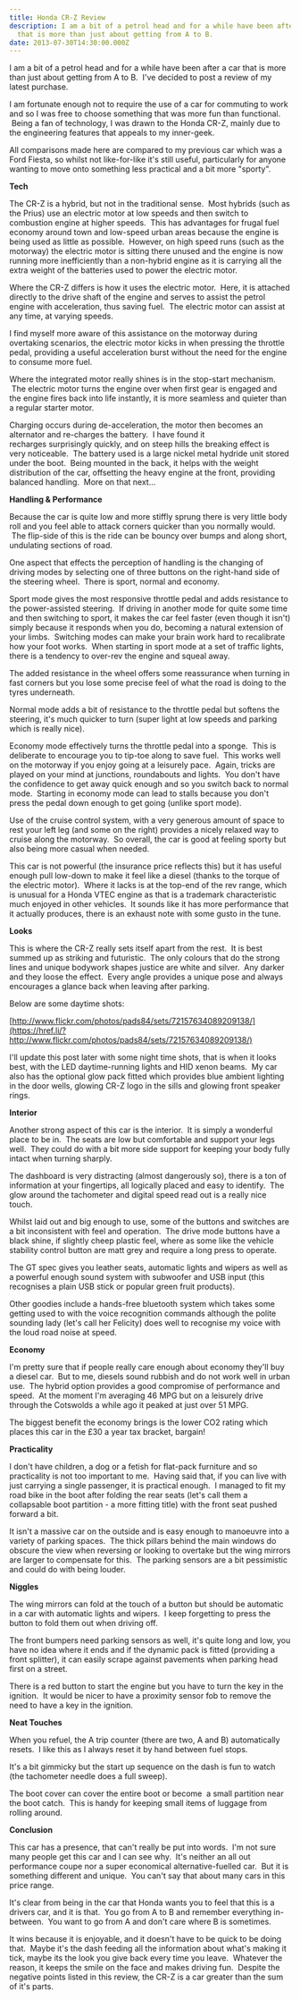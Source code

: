 ```yaml
---
title: Honda CR-Z Review
description: I am a bit of a petrol head and for a while have been after a car
  that is more than just about getting from A to B.
date: 2013-07-30T14:30:00.000Z
---
```

I am a bit of a petrol head and for a while have been after a car that is more than just about getting from A to B.  I've decided to post a review of my latest purchase.

I am fortunate enough not to require the use of a car for commuting to work and so I was free to choose something that was more fun than functional.  Being a fan of technology, I was drawn to the Honda CR-Z, mainly due to the engineering features that appeals to my inner-geek.

All comparisons made here are compared to my previous car which was a Ford Fiesta, so whilst not like-for-like it's still useful, particularly for anyone wanting to move onto something less practical and a bit more "sporty".

**Tech**

The CR-Z is a hybrid, but not in the traditional sense.  Most hybrids (such as the Prius) use an electric motor at low speeds and then switch to combustion engine at higher speeds.  This has advantages for frugal fuel economy around town and low-speed urban areas because the engine is being used as little as possible.  However, on high speed runs (such as the motorway) the electric motor is sitting there unused and the engine is now running more inefficiently than a non-hybrid engine as it is carrying all the extra weight of the batteries used to power the electric motor.

Where the CR-Z differs is how it uses the electric motor.  Here, it is attached directly to the drive shaft of the engine and serves to assist the petrol engine with acceleration, thus saving fuel.  The electric motor can assist at any time, at varying speeds.  

I find myself more aware of this assistance on the motorway during overtaking scenarios, the electric motor kicks in when pressing the throttle pedal, providing a useful acceleration burst without the need for the engine to consume more fuel.

Where the integrated motor really shines is in the stop-start mechanism.  The electric motor turns the engine over when first gear is engaged and the engine fires back into life instantly, it is more seamless and quieter than a regular starter motor.

Charging occurs during de-acceleration, the motor then becomes an alternator and re-charges the battery.  I have found it recharges surprisingly quickly, and on steep hills the breaking effect is very noticeable.  The battery used is a large nickel metal hydride unit stored under the boot.  Being mounted in the back, it helps with the weight distribution of the car, offsetting the heavy engine at the front, providing balanced handling.  More on that next...

**Handling & Performance**

Because the car is quite low and more stiffly sprung there is very little body roll and you feel able to attack corners quicker than you normally would.  The flip-side of this is the ride can be bouncy over bumps and along short, undulating sections of road.

One aspect that effects the perception of handling is the changing of driving modes by selecting one of three buttons on the right-hand side of the steering wheel.  There is sport, normal and economy.  

Sport mode gives the most responsive throttle pedal and adds resistance to the power-assisted steering.  If driving in another mode for quite some time and then switching to sport, it makes the car feel faster (even though it isn't) simply because it responds when you do, becoming a natural extension of your limbs.  Switching modes can make your brain work hard to recalibrate how your foot works.  When starting in sport mode at a set of traffic lights, there is a tendency to over-rev the engine and squeal away.

The added resistance in the wheel offers some reassurance when turning in fast corners but you lose some precise feel of what the road is doing to the tyres underneath.

Normal mode adds a bit of resistance to the throttle pedal but softens the steering, it's much quicker to turn (super light at low speeds and parking which is really nice).

Economy mode effectively turns the throttle pedal into a sponge.  This is deliberate to encourage you to tip-toe along to save fuel.  This works well on the motorway if you enjoy going at a leisurely pace.  Again, tricks are played on your mind at junctions, roundabouts and lights.  You don't have the confidence to get away quick enough and so you switch back to normal mode.  Starting in economy mode can lead to stalls because you don't press the pedal down enough to get going (unlike sport mode).

Use of the cruise control system, with a very generous amount of space to rest your left leg (and some on the right) provides a nicely relaxed way to cruise along the motorway.  So overall, the car is good at feeling sporty but also being more casual when needed.

This car is not powerful (the insurance price reflects this) but it has useful enough pull low-down to make it feel like a diesel (thanks to the torque of the electric motor).  Where it lacks is at the top-end of the rev range, which is unusual for a Honda VTEC engine as that is a trademark characteristic much enjoyed in other vehicles.  It sounds like it has more performance that it actually produces, there is an exhaust note with some gusto in the tune.

**Looks**

This is where the CR-Z really sets itself apart from the rest.  It is best summed up as striking and futuristic.  The only colours that do the strong lines and unique bodywork shapes justice are white and silver.  Any darker and they loose the effect.  Every angle provides a unique pose and always encourages a glance back when leaving after parking.

Below are some daytime shots:

[http://www.flickr.com/photos/pads84/sets/72157634089209138/](https://href.li/?http://www.flickr.com/photos/pads84/sets/72157634089209138/)

I'll update this post later with some night time shots, that is when it looks best, with the LED daytime-running lights and HID xenon beams.  My car also has the optional glow pack fitted which provides blue ambient lighting in the door wells, glowing CR-Z logo in the sills and glowing front speaker rings.

**Interior**

Another strong aspect of this car is the interior.  It is simply a wonderful place to be in.  The seats are low but comfortable and support your legs well.  They could do with a bit more side support for keeping your body fully intact when turning sharply.

The dashboard is very distracting (almost dangerously so), there is a ton of information at your fingertips, all logically placed and easy to identify.  The glow around the tachometer and digital speed read out is a really nice touch.

Whilst laid out and big enough to use, some of the buttons and switches are a bit inconsistent with feel and operation.  The drive mode buttons have a black shine, if slightly cheep plastic feel, where as some like the vehicle stability control button are matt grey and require a long press to operate.

The GT spec gives you leather seats, automatic lights and wipers as well as a powerful enough sound system with subwoofer and USB input (this recognises a plain USB stick or popular green fruit products).

Other goodies include a hands-free bluetooth system which takes some getting used to with the voice recognition commands although the polite sounding lady (let's call her Felicity) does well to recognise my voice with the loud road noise at speed.

**Economy**

I'm pretty sure that if people really care enough about economy they'll buy a diesel car.  But to me, diesels sound rubbish and do not work well in urban use.  The hybrid option provides a good compromise of performance and speed.  At the moment I'm averaging 46 MPG but on a leisurely drive through the Cotswolds a while ago it peaked at just over 51 MPG.

The biggest benefit the economy brings is the lower CO2 rating which places this car in the £30 a year tax bracket, bargain!

**Practicality**

I don't have children, a dog or a fetish for flat-pack furniture and so practicality is not too important to me.  Having said that, if you can live with just carrying a single passenger, it is practical enough.  I managed to fit my road bike in the boot after folding the rear seats (let's call them a collapsable boot partition - a more fitting title) with the front seat pushed forward a bit.

It isn't a massive car on the outside and is easy enough to manoeuvre into a variety of parking spaces.  The thick pillars behind the main windows do obscure the view when reversing or looking to overtake but the wing mirrors are larger to compensate for this.  The parking sensors are a bit pessimistic and could do with being louder. 

**Niggles**

The wing mirrors can fold at the touch of a button but should be automatic in a car with automatic lights and wipers.  I keep forgetting to press the button to fold them out when driving off.

The front bumpers need parking sensors as well, it's quite long and low, you have no idea where it ends and if the dynamic pack is fitted (providing a front splitter), it can easily scrape against pavements when parking head first on a street.

There is a red button to start the engine but you have to turn the key in the ignition.  It would be nicer to have a proximity sensor fob to remove the need to have a key in the ignition.

**Neat Touches**

When you refuel, the A trip counter (there are two, A and B) automatically resets.  I like this as I always reset it by hand between fuel stops.

It's a bit gimmicky but the start up sequence on the dash is fun to watch (the tachometer needle does a full sweep).

The boot cover can cover the entire boot or become  a small partition near the boot catch.  This is handy for keeping small items of luggage from rolling around.

**Conclusion**

This car has a presence, that can't really be put into words.  I'm not sure many people get this car and I can see why.  It's neither an all out performance coupe nor a super economical alternative-fuelled car.  But it is something different and unique.  You can't say that about many cars in this price range.

It's clear from being in the car that Honda wants you to feel that this is a drivers car, and it is that.  You go from A to B and remember everything in-between.  You want to go from A and don't care where B is sometimes.

It wins because it is enjoyable, and it doesn't have to be quick to be doing that.  Maybe it's the dash feeding all the information about what's making it tick, maybe its the look you give back every time you leave.  Whatever the reason, it keeps the smile on the face and makes driving fun.  Despite the negative points listed in this review, the CR-Z is a car greater than the sum of it's parts.